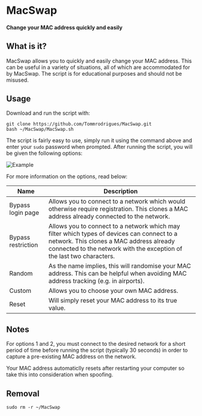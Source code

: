 # MacSwap
#### Change your MAC address quickly and easily

## What is it?

MacSwap allows you to quickly and easily change your MAC address. This can be useful in a variety of situations, all of which are accommodated for by MacSwap. The script is for educational purposes and should not be misused.

## Usage

Download and run the script with:
```
git clone https://github.com/Tommrodrigues/MacSwap.git
bash ~/MacSwap/MacSwap.sh
```

The script is fairly easy to use, simply run it using the command above and enter your `sudo` password when prompted. After running the script, you will be given the following options:

![Example](https://i.ibb.co/9n3JjJq/Screenshot-2018-12-06-at-14-39-57.png)

For more information on the options, read below:

| Name | Description |
| --- | --- |
| Bypass login page | Allows you to connect to a network which would otherwise require registration. This clones a MAC address already connected to the network. |
| Bypass restriction | Allows you to connect to a network which may filter which types of devices can connect to a network. This clones a MAC address already connected to the network with the exception of the last two characters. |
| Random | As the name implies, this will randomise your MAC address. This can be helpful when avoiding MAC address tracking (e.g. in airports). |
| Custom | Allows you to choose your own MAC address. |
| Reset | Will simply reset your MAC address to its true value. |

## Notes

For options 1 and 2, you must connect to the desired network for a short period of time before running the script (typically 30 seconds) in order to capture a pre-existing MAC address on the network.

Your MAC address automaticlly resets after restarting your computer so take this into consideration when spoofing.

## Removal

```
sudo rm -r ~/MacSwap
```
